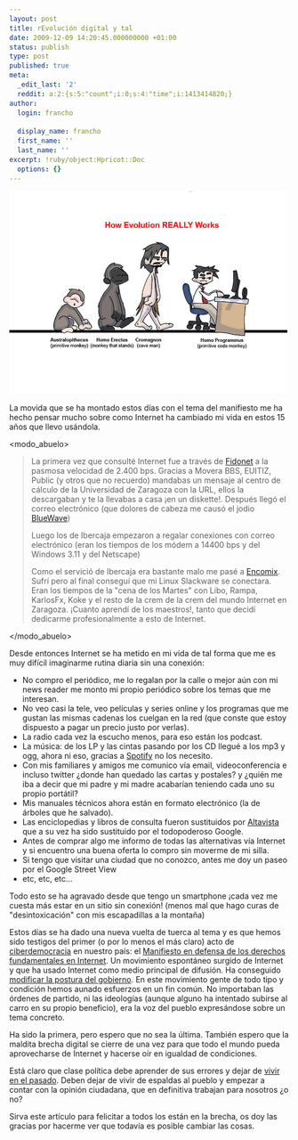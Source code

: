 ```yaml
---
layout: post
title: rEvolución digital y tal
date: 2009-12-09 14:20:45.000000000 +01:00
status: publish
type: post
published: true
meta:
  _edit_last: '2'
  reddit: a:2:{s:5:"count";i:0;s:4:"time";i:1413414820;}
author:
  login: francho

  display_name: francho
  first_name: ''
  last_name: ''
excerpt: !ruby/object:Hpricot::Doc
  options: {}
---
```

![pc_evolution](/assets/pc_evolution1.jpg "pc_evolution")

La movida que se ha montado estos días con el tema del manifiesto me ha hecho pensar mucho sobre como Internet ha cambiado mi vida en estos 15 años que llevo usándola.

<modo_abuelo>

  > La primera vez que consulté Internet fue a través de [Fidonet](http://es.wikipedia.org/wiki/Fidonet) a la pasmosa velocidad de 2.400 bps. Gracias a Movera BBS, EUITIZ, Public (y otros que no recuerdo) mandabas un mensaje al centro de cálculo de la Universidad de Zaragoza con la URL, ellos la descargaban y te la llevabas a casa ¡en un diskette!. Después llegó el correo electrónico (que dolores de cabeza me causó el jodio [BlueWave](http://en.wikipedia.org/wiki/Blue_Wave))
  >
  > Luego los de Ibercaja empezaron a regalar conexiones con correo electrónico (eran los tiempos de los módem a 14400 bps y del Windows 3.11 y del Netscape)
  >
  > Como el servició de Ibercaja era bastante malo me pasé a [Encomix](http://www.encomix.org/sobre-encomix/). Sufrí pero al final conseguí que mi Linux Slackware se conectara. Eran los tiempos de la "cena de los Martes" con Libo, Rampa, KarlosFx, Koke y el resto de la crem de la crem del mundo Internet en Zaragoza. ¡Cuanto aprendí de los maestros!, tanto que decidí dedicarme profesionalmente a esto de Internet.

</modo_abuelo>

Desde entonces Internet se ha metido en mi vida de tal forma que me es muy difícil imaginarme rutina diaria sin una conexión:

*   No compro el periódico, me lo regalan por la calle o mejor aún con mi news reader me monto mi propio periódico sobre los temas que me interesan.
*   No veo casi la tele, veo películas y series online y los programas que me gustan las mismas cadenas los cuelgan en la red (que conste que estoy dispuesto a pagar un precio justo por verlas).
*   La radio cada vez la escucho menos, para eso están los podcast.
*   La música: de los LP y las cintas pasando por los CD llegué a los mp3 y ogg, ahora ni eso, gracias a [Spotify](http://s) no los necesito.
*   Con mis familiares y amigos me comunico vía email, videoconferencia e incluso twitter ¿donde han quedado las cartas y postales? y ¿quién me iba a decir que mi padre y mi madre acabarían teniendo cada uno su propio portátil?
*   Mis manuales técnicos ahora están en formato electrónico (la de árboles que he salvado).
*   Las enciclopedias y libros de consulta fueron sustituidos por [Altavista](http://es.wikipedia.org/wiki/AltaVista) que a su vez ha sido sustituido por el todopoderoso Google.
*   Antes de comprar algo me informo de todas las alternativas vía Internet y si encuentro una buena oferta lo compro sin moverme de mi silla.
*   Si tengo que visitar una ciudad que no conozco, antes me doy un paseo por el Google Street View
*   etc, etc, etc...

Todo esto se ha agravado desde que tengo un smartphone ¡cada vez me cuesta más estar en un sitio sin conexión! (menos mal que hago curas de "desintoxicación" con mis escapadillas a la montaña)

Estos días se ha dado una nueva vuelta de tuerca al tema y es que hemos sido testigos del primer (o por lo menos el más claro) acto de [ciberdemocracia](http://es.wikipedia.org/wiki/Democracia_electr%C3%B3nica) en nuestro país: el [Manifiesto en defensa de los derechos fundamentales en Internet](https://franchojoven.files.wordpress.com/2009/12/pc_evolution1.jpg2009/12/en-defensa-de-los-derechos-fundamentales-en-internet/). Un movimiento espontáneo surgido de Internet y que ha usado Internet como medio principal de difusión. Ha conseguido [modificar la postura del gobierno](http://alt1040.com/2009/12/zapatero-no-se-va-a-cerrar-ninguna-web-ni-ningun-blog-en-la-red). En este movimiento gente de todo tipo y condición hemos aunado esfuerzos en un fin común. No importaban las órdenes de partido, ni las ideologías (aunque alguno ha intentado subirse al carro en su propio beneficio), era la voz del pueblo expresándose sobre un tema concreto.

Ha sido la primera, pero espero que no sea la última. También espero que la maldita brecha digital se cierre de una vez para que todo el mundo pueda aprovecharse de Internet y hacerse oír en igualdad de condiciones.

Está claro que clase política debe aprender de sus errores y dejar de [vivir en el pasado](http://www.antoniodomingo.com/2009/12/05/senor-presidente-necesitamos-que-nos-proteja-contra-los-piratas/). Deben dejar de vivir de espaldas al pueblo y empezar a contar con la opinión ciudadana, que en definitiva trabajan para nosotros ¿o no?

Sirva este artículo para felicitar a todos los están en la brecha, os doy las gracias por hacerme ver que todavía es posible cambiar las cosas.
